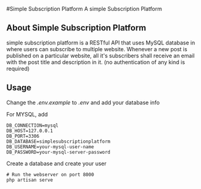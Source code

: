 #Simple Subscription Platform
A simple Subscription Platform

## About Simple Subscription Platform

simple subscription platform is a RESTful API that uses MySQL database in where users can subscribe to multiple website. Whenever a new post is published on a particular website, all it's subscribers shall receive an email with the post title and description in it. (no authentication of any kind is required)

## Usage

Change the _.env.example_ to _.env_ and add your database info

For MYSQL, add

```
DB_CONNECTION=mysql
DB_HOST=127.0.0.1
DB_PORT=3306
DB_DATABASE=simplesubscriptionplatform
DB_USERNAME=your-mysql-user-name
DB_PASSWORD=your-mysql-server-password
```

Create a database and create your user

```
# Run the webserver on port 8000
php artisan serve
```

